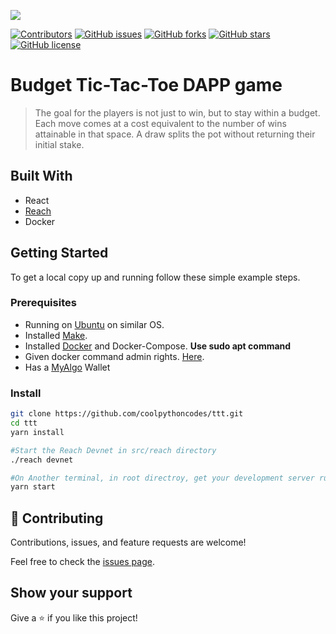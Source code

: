 
<!-- PROJECT SHIELDS -->
<!--
*** I'm using markdown "reference style" links for readability.
*** Reference links are enclosed in brackets [ ] instead of parentheses ( ).
*** See the bottom of this document for the declaration of the reference variables
*** for contributors-url, forks-url, etc. This is an optional, concise syntax you may use.
*** https://www.markdownguide.org/basic-syntax/#reference-style-links
-->

![](https://img.shields.io/badge/Hackathon-blueviolet)

[![Contributors][contributors-shield]][contributors-url]
[![GitHub issues][issues-shield]][issues-url]
[![GitHub forks][forks-shield]][forks-url]
[![GitHub stars][star-shield]][star-url]
[![GitHub license][license-shield]][license-url]



# Budget Tic-Tac-Toe DAPP game


> The goal for the players is not just to win, but to stay within a budget. Each move comes at a cost equivalent to the number of wins attainable in that space. A draw splits the pot without returning their initial stake.


## Built With

- React
- [Reach](https://reach.sh/)
- Docker

## Getting Started

To get a local copy up and running follow these simple example steps.

### Prerequisites
- Running on [Ubuntu](https://ubuntu.com/) on similar OS.
- Installed [Make](https://linuxhint.com/install-make-ubuntu/).
- Installed [Docker](https://www.docker.com/) and Docker-Compose. **Use sudo apt command**
- Given docker command admin rights. [Here](https://docs.docker.com/engine/install/linux-postinstall/).
- Has a [MyAlgo](https://wallet.myalgo.com/) Wallet

### Install
```bash
git clone https://github.com/coolpythoncodes/ttt.git
cd ttt
yarn install

#Start the Reach Devnet in src/reach directory 
./reach devnet

#On Another terminal, in root directroy, get your development server running.
yarn start
```

## 🤝 Contributing

Contributions, issues, and feature requests are welcome!

Feel free to check the [issues page](../../issues/).

## Show your support

Give a ⭐ if you like this project!

[contributors-shield]: https://img.shields.io/github/contributors/coolpythoncodes/ttt?style=for-the-badge
[contributors-url]: https://github.com/coolpythoncodes/ttt/graphs/contributors
[issues-shield]: https://img.shields.io/github/issues/coolpythoncodes/ttt?style=for-the-badge
[issues-url]: https://github.com/coolpythoncodes/ttt/issues
[forks-shield]: https://img.shields.io/github/forks/coolpythoncodes/ttt?style=for-the-badge
[forks-url]: https://github.com/coolpythoncodes/ttt/network
[star-shield]: https://img.shields.io/github/stars/coolpythoncodes/ttt?style=for-the-badge
[star-url]: https://github.com/coolpythoncodes/ttt/stargazers
[license-shield]: https://img.shields.io/github/license/coolpythoncodes/ttt?style=for-the-badge
[license-url]: https://github.com/coolpythoncodes/ttt/blob/main/LICENSE.md
